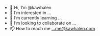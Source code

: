 - 👋 Hi, I’m @kawhalen
- 👀 I’m interested in ...
- 🌱 I’m currently learning ...
- 💞️ I’m looking to collaborate on ...
- 📫 How to reach me ...me@kawhalen.com

<!---
kawhalen/kawhalen is a ✨ special ✨ repository because its `README.md` (this file) appears on your GitHub profile.
You can click the Preview link to take a look at your changes.
--->
